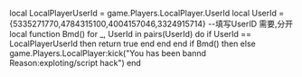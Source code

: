 local LocalPlayerUserId = game.Players.LocalPlayer.UserId
local UserId = {5335271770,4784315100,4004157046,3324915714} --填写UserID 需要,分开
local function Bmd()
    for _, UserId in pairs(UserId) do
        if UserId == LocalPlayerUserId then
            return true
        end
    end
end
if Bmd() then
else
    game.Players.LocalPlayer:kick("You has been bannd Reason:exploting/script hack")
end
